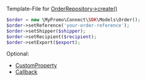 Template-File for [OrderRepository->create()][OrderRepository]

```php
$order = new \MyPromo\Connect\SDK\Models\Order();
$order->setReference('your-order-reference');
$order->setShipper($shipper);
$order->setRecipient($recipient);
$order->setExport($export);
```

Optional:
- [CustomProperty][CustomProperty]
- [Callback][callback]

[OrderRepository]: ../Repositories/OrderRepository.md
[CustomProperty]: CustomProperty.md
[callback]: Callback.md
